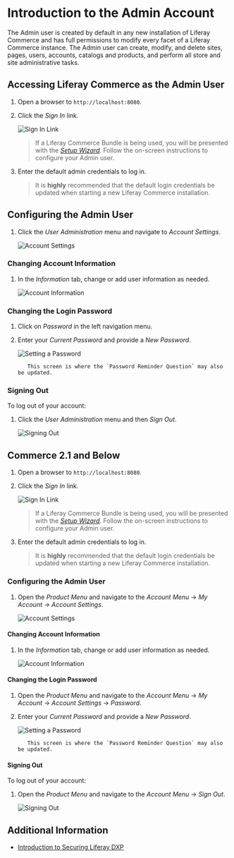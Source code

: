 # Introduction to the Admin Account

The Admin user is created by default in any new installation of Liferay Commerce and has full permissions to modify every facet of a Liferay Commerce instance. The Admin user can create, modify, and delete sites, pages, users, accounts, catalogs and products, and perform all store and site administrative tasks.

## Accessing Liferay Commerce as the Admin User

1. Open a browser to `http://localhost:8080`.
1. Click the _Sign In_ link.

    ![Sign In Link](./introduction-to-the-admin-account/images/07.png "Sign In Link")

    > If a Liferay Commerce Bundle is being used, you will be presented with the [_Setup Wizard_](https://help.liferay.com/hc/en-us/articles/360017896652-Installing-Liferay-DXP-#using-the-setup-wizard). Follow the on-screen instructions to configure your Admin user.

1. Enter the default admin credentials to log in.

    > It is **highly** recommended that the default login credentials be updated when starting a new Liferay Commerce installation.

## Configuring the Admin User

1. Click the _User Administration_ menu and navigate to _Account Settings_.

    ![Account Settings](./introduction-to-the-admin-account/images/06.png "Account Settings")

### Changing Account Information

1. In the _Information_ tab, change or add user information as needed.

    ![Account Information](./introduction-to-the-admin-account/images/03.png "Account Information")

### Changing the Login Password

1. Click on _Password_ in the left navigation menu.
1. Enter your _Current Password_ and provide a _New Password_.

    ![Setting a Password](./introduction-to-the-admin-account/images/04.png "Setting a Password")

    ```note::
       This screen is where the `Password Reminder Question` may also be updated.
    ```

### Signing Out

To log out of your account:

1. Click the _User Administration_ menu and then _Sign Out_.

    ![Signing Out](./introduction-to-the-admin-account/images/08.png "Signing Out")

## Commerce 2.1 and Below

1. Open a browser to `http://localhost:8080`.
1. Click the _Sign In_ link.

    ![Sign In Link](./introduction-to-the-admin-account/images/01.png "Sign In Link")

    > If a Liferay Commerce Bundle is being used, you will be presented with the [_Setup Wizard_](https://help.liferay.com/hc/en-us/articles/360017896652-Installing-Liferay-DXP-#using-the-setup-wizard). Follow the on-screen instructions to configure your Admin user.

1. Enter the default admin credentials to log in.

    > It is **highly** recommended that the default login credentials be updated when starting a new Liferay Commerce installation.

### Configuring the Admin User

1. Open the _Product Menu_ and navigate to the _Account Menu_ -> _My Account_ -> _Account Settings_.

    ![Account Settings](./introduction-to-the-admin-account/images/02.png "Account Settings")

#### Changing Account Information

1. In the _Information_ tab, change or add user information as needed.

    ![Account Information](./introduction-to-the-admin-account/images/03.png "Account Information")

#### Changing the Login Password

1. Open the _Product Menu_ and navigate to the _Account Menu_ -> _My Account_ -> _Account Settings_ -> _Password_.
1. Enter your _Current Password_ and provide a _New Password_.

    ![Setting a Password](./introduction-to-the-admin-account/images/04.png "Setting a Password")

    ```note::
       This screen is where the `Password Reminder Question` may also be updated.
    ```

#### Signing Out

To log out of your account:

1. Open the _Product Menu_ and navigate to the _Account Menu_ -> _Sign Out_.

    ![Signing Out](./introduction-to-the-admin-account/images/05.png "Signing Out")

## Additional Information

* [Introduction to Securing Liferay DXP](https://help.liferay.com/hc/en-us/articles/360017897072-Introduction-to-Securing-Liferay-DXP)

